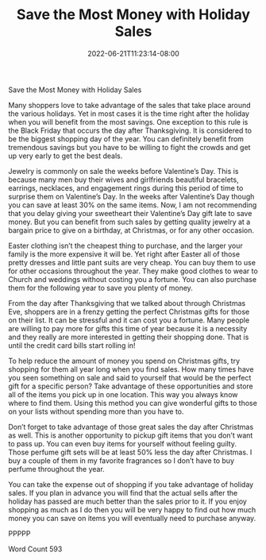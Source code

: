﻿---
title: "Save the Most Money with Holiday Sales"
date: 2022-06-21T11:23:14-08:00
description: "txt Tips for Web Success"
featured_image: "/images/txt.jpg"
tags: ["txt"]
---

Save the Most Money with Holiday Sales

Many shoppers love to take advantage of the sales that take place around the various holidays. Yet in most cases it is the time right after the holiday when you will benefit from the most savings. One exception to this rule is the Black Friday that occurs the day after Thanksgiving. It is considered to be the biggest shopping day of the year. You can definitely benefit from tremendous savings but you have to be willing to fight the crowds and get up very early to get the best deals.

Jewelry is commonly on sale the weeks before Valentine’s Day. This is because many men buy their wives and girlfriends beautiful bracelets, earrings, necklaces, and engagement rings during this period of time to surprise them on Valentine’s Day. In the weeks after Valentine’s Day though you can save at least 30% on the same items. Now, I am not recommending that you delay giving your sweetheart their Valentine’s Day gift late to save money. But you can benefit from such sales by getting quality jewelry at a bargain price to give on a birthday, at Christmas, or for any other occasion.

Easter clothing isn’t the cheapest thing to purchase, and the larger your family is the more expensive it will be. Yet right after Easter all of those pretty dresses and little pant suits are very cheap. You can buy them to use for other occasions throughout the year. They make good clothes to wear to Church and weddings without costing you a fortune. You can also purchase them for the following year to save you plenty of money. 

From the day after Thanksgiving that we talked about through Christmas Eve, shoppers are in a frenzy getting the perfect Christmas gifts for those on their list. It can be stressful and it can cost you a fortune. Many people are willing to pay more for gifts this time of year because it is a necessity and they really are more interested in getting their shopping done. That is until the credit card bills start rolling in!

To help reduce the amount of money you spend on Christmas gifts, try shopping for them all year long when you find sales. How many times have you seen something on sale and said to yourself that would be the perfect gift for a specific person? Take advantage of these opportunities and store all of the items you pick up in one location. This way you always know where to find them. Using this method you can give wonderful gifts to those on your lists without spending more than you have to.

Don’t forget to take advantage of those great sales the day after Christmas as well. This is another opportunity to pickup gift items that you don’t want to pass up. You can even buy items for yourself without feeling guilty. Those perfume gift sets will be at least 50% less the day after Christmas. I buy a couple of them in my favorite fragrances so I don’t have to buy perfume throughout the year. 

You can take the expense out of shopping if you take advantage of holiday sales. If you plan in advance you will find that the actual sells after the holiday has passed are much better than the sales prior to it. If you enjoy shopping as much as I do then you will be very happy to find out how much money you can save on items you will eventually need to purchase anyway. 

PPPPP

Word Count 593



